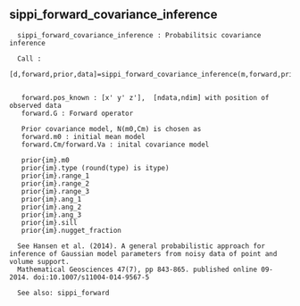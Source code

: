 sippi\_forward\_covariance\_inference
-------------------------------------

      sippi_forward_covariance_inference : Probabilitsic covariance inference
     
      Call :
       [d,forward,prior,data]=sippi_forward_covariance_inference(m,forward,prior,data,id,im)
     
     
       forward.pos_known : [x' y' z'],  [ndata,ndim] with position of observed data
       forward.G : Forward operator
     
       Prior covariance model, N(m0,Cm) is chosen as
       forward.m0 : initial mean model
       forward.Cm/forward.Va : inital covariance model
     
       prior{im}.m0
       prior{im}.type (round(type) is itype)
       prior{im}.range_1
       prior{im}.range_2
       prior{im}.range_3
       prior{im}.ang_1
       prior{im}.ang_2
       prior{im}.ang_3
       prior{im}.sill
       prior{im}.nugget_fraction
     
      See Hansen et al. (2014). A general probabilistic approach for inference of Gaussian model parameters from noisy data of point and volume support. 
      Mathematical Geosciences 47(7), pp 843-865. published online 09-2014. doi:10.1007/s11004-014-9567-5 
     
      See also: sippi_forward
     
